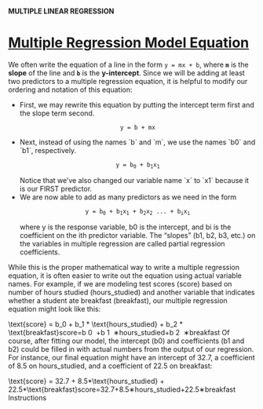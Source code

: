 #### MULTIPLE LINEAR REGRESSION

# [Multiple Regression Model Equation](https://www.codecademy.com/courses/linear-regression-mssp/lessons/stats-multiple-linear-regression/exercises/multiple-regression-model-equation)

We often write the equation of a line in the form `y = mx + b`, where **`m`** is the **slope** of the line and **`b`** is the **y-intercept**. 
Since we will be adding at least two predictors to a multiple regression equation, it is helpful to modify our ordering and notation of this equation:
<ul>
    <li>
        First, we may rewrite this equation by putting the intercept term first and the slope term second.
        <p align="center"><code>y = b + mx</code></p>
    </li>
    <li>
        Next, instead of using the names `b` and `m`, we use the names `b0` and `b1`, respectively.
        <p align="center"><code>y = b<sub>0</sub> + b<sub>1</sub>x<sub>1</sub></code></p>
        Notice that we’ve also changed our variable name `x` to `x1` because it is our FIRST predictor.
    </li>
    <li>
        We are now able to add as many predictors as we need in the form
        <p align="center"><code>y = b<sub>0</sub> + b<sub>1</sub>x<sub>1</sub> + b<sub>2</sub>x<sub>2</sub> ... + b<sub>i</sub>x<sub>i</sub></code></p>
    </li>
 
where y is the response variable, b0 is the intercept, and bi is the coefficient on the ith predictor variable.
The “slopes” (b1, b2, b3, etc.) on the variables in multiple regression are called partial regression coefficients.
</ul>
While this is the proper mathematical way to write a multiple regression equation, it is often easier to write out the equation using actual variable names. For example, if we are modeling test scores (score) based on number of hours studied (hours_studied) and another variable that indicates whether a student ate breakfast (breakfast), our multiple regression equation might look like this:

\text{score} = b_0 + b_1 * \text{hours\_studied} + b_2 * \text{breakfast}score=b 
0
​
 +b 
1
​
 ∗hours_studied+b 
2
​
 ∗breakfast
Of course, after fitting our model, the intercept (b0) and coefficients (b1 and b2) could be filled in with actual numbers from the output of our regression. For instance, our final equation might have an intercept of 32.7, a coefficient of 8.5 on hours_studied, and a coefficient of 22.5 on breakfast:

\text{score} = 32.7 + 8.5*\text{hours\_studied} + 22.5*\text{breakfast}score=32.7+8.5∗hours_studied+22.5∗breakfast
Instructions

